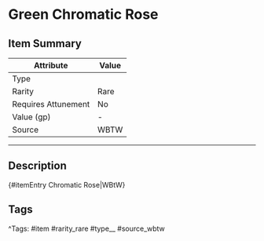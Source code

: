 # Green Chromatic Rose

## Item Summary

| Attribute            | Value                        |
|----------------------|------------------------------|
| Type                 |   |
| Rarity               | Rare             |
| Requires Attunement  | No                |
| Value (gp)           | -    |
| Source               | WBTW |

---

## Description

{#itemEntry Chromatic Rose|WBtW}

## Tags

^Tags: #item #rarity_rare #type__ #source_wbtw